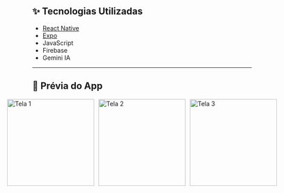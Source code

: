 ## ✨ Tecnologias Utilizadas

- [React Native](https://reactnative.dev/)
- [Expo](https://expo.dev/)
- JavaScript
- Firebase
- Gemini IA

---

## 📸 Prévia do App

<div style="display: flex; justify-content: center; gap: 10px;">
  <img src="https://github.com/user-attachments/assets/929259b4-a91e-4656-8c62-d659acfe684f" alt="Tela 1" width="200" />
  <img src="https://github.com/user-attachments/assets/90a20579-7631-4b82-9a80-086014dbb0db" alt="Tela 2" width="200" />
  <img src="https://github.com/user-attachments/assets/66e2f29e-6403-4409-8d8a-27df5822efe3" alt="Tela 3" width="200" />
</div>




